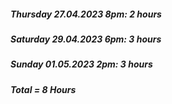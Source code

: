 ##### Thursday 27.04.2023 8pm: 2 hours
##### Saturday 29.04.2023 6pm: 3 hours
##### Sunday 01.05.2023 2pm: 3 hours


##### Total = 8 Hours